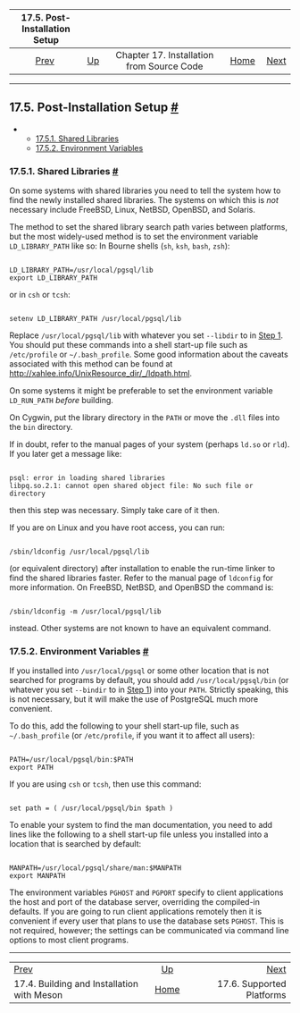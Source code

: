 <!--?xml version="1.0" encoding="UTF-8" standalone="no"?-->

|                       17.5. Post-Installation Setup                      |                                                                     |                                           |                                                       |                                                               |
| :----------------------------------------------------------------------: | :------------------------------------------------------------------ | :---------------------------------------: | ----------------------------------------------------: | ------------------------------------------------------------: |
| [Prev](install-meson.html "17.4. Building and Installation with Meson")  | [Up](installation.html "Chapter 17. Installation from Source Code") | Chapter 17. Installation from Source Code | [Home](index.html "PostgreSQL 17devel Documentation") |  [Next](supported-platforms.html "17.6. Supported Platforms") |

***

## 17.5. Post-Installation Setup [#](#INSTALL-POST)

*   *   [17.5.1. Shared Libraries](install-post.html#INSTALL-POST-SHLIBS)
    *   [17.5.2. Environment Variables](install-post.html#INSTALL-POST-ENV-VARS)

### 17.5.1. Shared Libraries [#](#INSTALL-POST-SHLIBS)

[]()

On some systems with shared libraries you need to tell the system how to find the newly installed shared libraries. The systems on which this is *not* necessary include FreeBSD, Linux, NetBSD, OpenBSD, and Solaris.

The method to set the shared library search path varies between platforms, but the most widely-used method is to set the environment variable `LD_LIBRARY_PATH` like so: In Bourne shells (`sh`, `ksh`, `bash`, `zsh`):

```

LD_LIBRARY_PATH=/usr/local/pgsql/lib
export LD_LIBRARY_PATH
```

or in `csh` or `tcsh`:

```

setenv LD_LIBRARY_PATH /usr/local/pgsql/lib
```

Replace `/usr/local/pgsql/lib` with whatever you set `--libdir` to in [Step 1](install-make.html#CONFIGURE "Configuration"). You should put these commands into a shell start-up file such as `/etc/profile` or `~/.bash_profile`. Some good information about the caveats associated with this method can be found at <http://xahlee.info/UnixResource_dir/_/ldpath.html>.

On some systems it might be preferable to set the environment variable `LD_RUN_PATH` *before* building.

On Cygwin, put the library directory in the `PATH` or move the `.dll` files into the `bin` directory.

If in doubt, refer to the manual pages of your system (perhaps `ld.so` or `rld`). If you later get a message like:

```

psql: error in loading shared libraries
libpq.so.2.1: cannot open shared object file: No such file or directory
```

then this step was necessary. Simply take care of it then.

[]()If you are on Linux and you have root access, you can run:

```

/sbin/ldconfig /usr/local/pgsql/lib
```

(or equivalent directory) after installation to enable the run-time linker to find the shared libraries faster. Refer to the manual page of `ldconfig` for more information. On FreeBSD, NetBSD, and OpenBSD the command is:

```

/sbin/ldconfig -m /usr/local/pgsql/lib
```

instead. Other systems are not known to have an equivalent command.

### 17.5.2. Environment Variables [#](#INSTALL-POST-ENV-VARS)

[]()

If you installed into `/usr/local/pgsql` or some other location that is not searched for programs by default, you should add `/usr/local/pgsql/bin` (or whatever you set `--bindir` to in [Step 1](install-make.html#CONFIGURE "Configuration")) into your `PATH`. Strictly speaking, this is not necessary, but it will make the use of PostgreSQL much more convenient.

To do this, add the following to your shell start-up file, such as `~/.bash_profile` (or `/etc/profile`, if you want it to affect all users):

```

PATH=/usr/local/pgsql/bin:$PATH
export PATH
```

If you are using `csh` or `tcsh`, then use this command:

```

set path = ( /usr/local/pgsql/bin $path )
```

[]()To enable your system to find the man documentation, you need to add lines like the following to a shell start-up file unless you installed into a location that is searched by default:

```

MANPATH=/usr/local/pgsql/share/man:$MANPATH
export MANPATH
```

The environment variables `PGHOST` and `PGPORT` specify to client applications the host and port of the database server, overriding the compiled-in defaults. If you are going to run client applications remotely then it is convenient if every user that plans to use the database sets `PGHOST`. This is not required, however; the settings can be communicated via command line options to most client programs.

***

|                                                                          |                                                                     |                                                               |
| :----------------------------------------------------------------------- | :-----------------------------------------------------------------: | ------------------------------------------------------------: |
| [Prev](install-meson.html "17.4. Building and Installation with Meson")  | [Up](installation.html "Chapter 17. Installation from Source Code") |  [Next](supported-platforms.html "17.6. Supported Platforms") |
| 17.4. Building and Installation with Meson                               |        [Home](index.html "PostgreSQL 17devel Documentation")        |                                     17.6. Supported Platforms |
